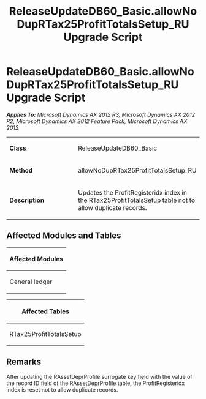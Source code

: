 ﻿---
title: ReleaseUpdateDB60_Basic.allowNoDupRTax25ProfitTotalsSetup_RU Upgrade Script
TOCTitle: ReleaseUpdateDB60_Basic.allowNoDupRTax25ProfitTotalsSetup_RU Upgrade Script
ms:assetid: f51d391b-7188-28c4-9228-23a1948404ca
ms:mtpsurl: https://msdn.microsoft.com/en-us/library/JJ737571(v=AX.60)
ms:contentKeyID: 49712264
ms.date: 05/18/2015
mtps_version: v=AX.60
---

# ReleaseUpdateDB60\_Basic.allowNoDupRTax25ProfitTotalsSetup\_RU Upgrade Script 


_**Applies To:** Microsoft Dynamics AX 2012 R3, Microsoft Dynamics AX 2012 R2, Microsoft Dynamics AX 2012 Feature Pack, Microsoft Dynamics AX 2012_

<table>
<colgroup>
<col style="width: 50%" />
<col style="width: 50%" />
</colgroup>
<tbody>
<tr class="odd">
<td><p><strong>Class</strong></p></td>
<td><p>ReleaseUpdateDB60_Basic</p></td>
</tr>
<tr class="even">
<td><p><strong>Method</strong></p></td>
<td><p>allowNoDupRTax25ProfitTotalsSetup_RU</p></td>
</tr>
<tr class="odd">
<td><p><strong>Description</strong></p></td>
<td><p>Updates the ProfitRegisteridx index in the RTax25ProfitTotalsSetup table not to allow duplicate records.</p></td>
</tr>
</tbody>
</table>


## Affected Modules and Tables

<table>
<colgroup>
<col style="width: 100%" />
</colgroup>
<thead>
<tr class="header">
<th><p>Affected Modules</p></th>
</tr>
</thead>
<tbody>
<tr class="odd">
<td><p>General ledger</p></td>
</tr>
</tbody>
</table>


<table>
<colgroup>
<col style="width: 100%" />
</colgroup>
<thead>
<tr class="header">
<th><p>Affected Tables</p></th>
</tr>
</thead>
<tbody>
<tr class="odd">
<td><p>RTax25ProfitTotalsSetup</p></td>
</tr>
</tbody>
</table>


## Remarks

After updating the RAssetDeprProfile surrogate key field with the value of the record ID field of the RAssetDeprProfile table, the ProfitRegisteridx index is reset not to allow duplicate records.

  


